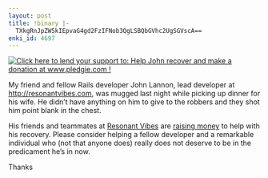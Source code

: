 ```yaml
---
layout: post
title: !binary |-
  TXkgRnJpZW5kIEpvaG4gd2FzIFNob3QgLSBQbGVhc2UgSGVscA==
enki_id: 4697
---
```


<a href='http://www.pledgie.com/campaigns/6842'><img alt='Click here to lend your support to: Help John recover and make a donation at www.pledgie.com !' src='http://www.pledgie.com/campaigns/6842.png?skin_name=chrome' border='0' /></a>

My friend and fellow Rails developer John Lannon, lead developer at
http://resonantvibes.com, was mugged last night while picking up dinner
for his wife. He didn’t have anything on him to give to the robbers and
they shot him point blank in the chest.

His friends and teammates at [Resonant Vibes](http://resonantvibes.com)
are [raising money](http://www.pledgie.com/campaigns/6842) to help with
his recovery. Please consider helping a fellow developer and a
remarkable individual who (not that anyone does) really does not deserve
to be in the predicament he’s in now.

Thanks
